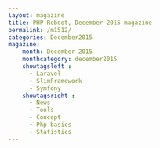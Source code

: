 ```yaml
---
layout: magazine
title: PHP Reboot, December 2015 magazine
permalink: /m1512/
categories: December2015
magazine:
    month: December 2015
    monthcategory: december2015
    showtagsleft :
      - Laravel
      - SlimFramework
      - Symfony
    showtagsright :
      - News
      - Tools
      - Concept
      - Php-basics
      - Statistics
---
```

